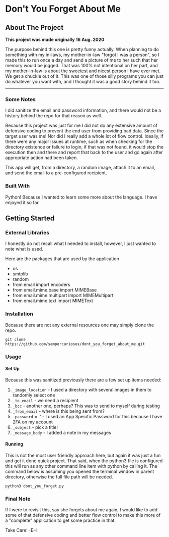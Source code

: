 # Don't You Forget About Me

## About The Project

**This project was made originally 16 Aug. 2020**

The purpose behind this one is pretty funny actually. When planning to do something with my in-laws, my mother-in-law "forgot I was a person", so I made this to run once a day and send a picture of me to her such that her memory would be jogged. That was 100% not intentional on her part, and my mother-in-law is about the sweetest and nicest person I have ever met.  We get a chuckle out of it. This was one of those silly programs you can just do whatever you want with, and I thought it was a good story behind it too.

---

### Some Notes

I did sanitize the email and password information, and there would not be a history behind the repo for that reason as well. 

Because this project was just for me I did not do any extensive amount of defensive coding to prevent the end user from providing bad data. Since the target user was me! Nor did I really add a whole lot of flow control. Ideally, if there were any major issues at runtime, such as when checking for the directory existence or failure to login, if that was not found, it would stop the execution then and there and report that back to the user and go again after appropriate action had been taken. 

This app will get, from a directory, a random image, attach it to an email, and send the email to a pre-configured recipient.

### Built With

Python! Because I wanted to learn some more about the language. I have enjoyed it so far. 

## Getting Started

### External Libraries
I honestly do not recall what I needed to install, however, I just wanted to note what is used. 

Here are the packages that are used by the application

* os
* smtplib
* random
* from email import encoders
* from email.mime.base import MIMEBase
* from email.mime.multipart import MIMEMultipart
* from email.mime.text import MIMEText

### Installation 
Because there are not any external resources one may simply clone the repo. 

`git clone https://github.com/sempercuriosus/dont_you_forget_about_me.git`

### Usage

#### Set Up
Because this was sanitized previously there are a few set up items needed: 
  1. `_image_location` - I used a directory with several images in them to randomly select one
  2. `_to_email` - we need a recipient
  3. `_bcc` - another one, perhaps? This was to send to myself during testing
  4. `_from_email` - where is this being sent from?
  5. `_password` = '' - I used an App Specific Password for this because I have 2FA on my account
  6. `_subject` - pick a title!
  7. `_message_body` - I added a note in my messages

#### Running
This is not the most user friendly approach here, but again it was just a fun and get it done quick project. That said, when the python3 file is configured this will run as any other command line item with python by calling it. The command below is assuming you opened the terminal window in parent directory, otherwise the full file path will be needed.

`python3 dont_you_forget.py`

### Final Note
If I were to revisit this, say she forgets about me again, I would like to add some of that defensive coding and better flow control to make this more of a "complete" application to get some practice in that. 

Take Care!
-EH
